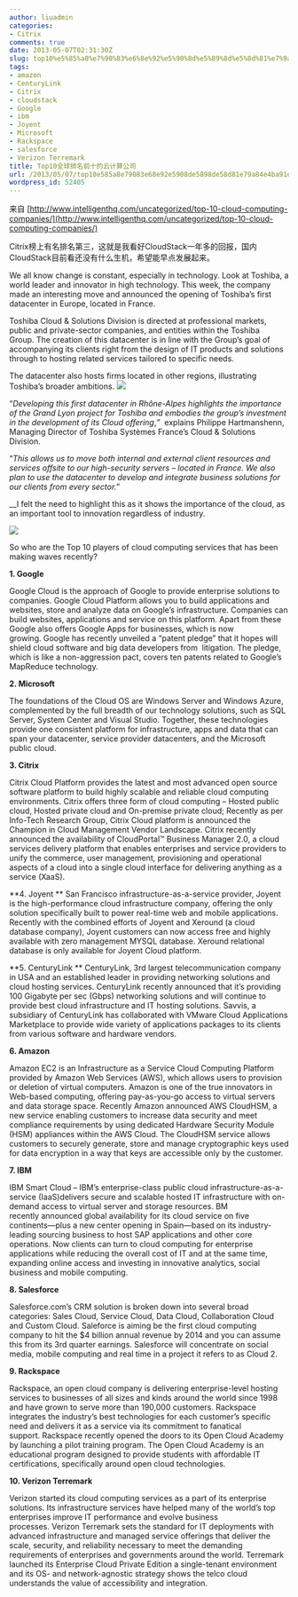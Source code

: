 ```yaml
---
author: liuadmin
categories:
- Citrix
comments: true
date: 2013-05-07T02:31:30Z
slug: top10%e5%85%a8%e7%90%83%e6%8e%92%e5%90%8d%e5%89%8d%e5%8d%81%e7%9a%84%e4%ba%91%e8%ae%a1%e7%ae%97%e5%85%ac%e5%8f%b8
tags:
- amazon
- CenturyLink
- Citrix
- cloudstack
- Google
- ibm
- Joyent
- Microsoft
- Rackspace
- salesforce
- Verizon Terremark
title: Top10全球排名前十的云计算公司
url: /2013/05/07/top10e585a8e79083e68e92e5908de5898de58d81e79a84e4ba91e8aea1e7ae97e585ace58fb8/
wordpress_id: 52405
---
```


来自 [http://www.intelligenthq.com/uncategorized/top-10-cloud-computing-companies/](http://www.intelligenthq.com/uncategorized/top-10-cloud-computing-companies/)

Citrix榜上有名排名第三，这就是我看好CloudStack一年多的回报，国内CloudStack目前看还没有什么生机，希望能早点发展起来。

We all know change is constant, especially in technology. Look at Toshiba, a world leader and innovator in high technology. This week, the company made an interesting move and announced the opening of Toshiba’s first datacenter in Europe, located in France.

Toshiba Cloud & Solutions Division is directed at professional markets, public and private-sector companies, and entities within the Toshiba Group. The creation of this datacenter is in line with the Group’s goal of accompanying its clients right from the design of IT products and solutions through to hosting related services tailored to specific needs.

The datacenter also hosts firms located in other regions, illustrating Toshiba’s broader ambitions. [![](http://www.intelligenthq.com/wp-content/uploads/2012/10/Cloud-Computing-180x110.jpg)](http://www.intelligenthq.com/wp-content/uploads/2012/10/Cloud-Computing.jpeg)

“_Developing this first datacenter in Rhône-Alpes highlights the importance of the Grand Lyon project for Toshiba and embodies the group’s investment in the development of its Cloud offering_,_”_  explains Philippe Hartmanshenn, Managing Director of Toshiba Systèmes France’s Cloud & Solutions Division.

“_This allows us to move both internal and external client resources and services offsite to our high-security servers – located in France. We also plan to use the datacenter to develop and integrate business solutions for our clients from every sector.”_

__I felt the need to highlight this as it shows the importance of the cloud, as an important tool to innovation regardless of industry.

[![](http://www.intelligenthq.com/wp-content/uploads/2013/03/BeFunky_CloudComputingImage.jpg.jpg)](http://www.intelligenthq.com/wp-content/uploads/2013/03/BeFunky_CloudComputingImage.jpg.jpg)

So who are the Top 10 players of cloud computing services that has been making waves recently?

**1. Google**


Google Cloud is the approach of Google to provide enterprise solutions to companies. Google Cloud Platform allows you to build applications and websites, store and analyze data on Google’s infrastructure. Companies can build websites, applications and service on this platform. Apart from these Google also offers Google Apps for businesses, which is now growing. Google has recently unveiled a “patent pledge” that it hopes will shield cloud software and big data developers from  litigation. The pledge, which is like a non-aggression pact, covers ten patents related to Google’s MapReduce technology.


**2. Microsoft**

The foundations of the Cloud OS are Windows Server and Windows Azure, complemented by the full breadth of our technology solutions, such as SQL Server, System Center and Visual Studio. Together, these technologies provide one consistent platform for infrastructure, apps and data that can span your datacenter, service provider datacenters, and the Microsoft public cloud.

**3. Citrix**

Citrix Cloud Platform provides the latest and most advanced open source software platform to build highly scalable and reliable cloud computing environments. Citrix offers three form of cloud computing – Hosted public cloud, Hosted private cloud and On-premise private cloud; Recently as per Info-Tech Research Group, Citrix Cloud platform is announced the Champion in Cloud Management Vendor Landscape. Citrix recently announced the availability of CloudPortal™ Business Manager 2.0, a cloud services delivery platform that enables enterprises and service providers to unify the commerce, user management, provisioning and operational aspects of a cloud into a single cloud interface for delivering anything as a service (XaaS).

**4. Joyent
**
San Francisco infrastructure-as-a-service provider, Joyent is the high-performance cloud infrastructure company, offering the only solution specifically built to power real-time web and mobile applications. Recently with the combined efforts of Joyent and Xeround (a cloud database company), Joyent customers can now access free and highly available with zero management MYSQL database. Xeround relational database is only available for Joyent Cloud platform.

**5. CenturyLink
**
CenturyLink, 3rd largest telecommunication company in USA and an established leader in providing networking solutions and cloud hosting services. CenturyLink recently announced that it’s providing 100 Gigabyte per sec (Gbps) networking solutions and will continue to provide best cloud infrastructure and IT hosting solutions. Savvis, a subsidiary of CenturyLink has collaborated with VMware Cloud Applications Marketplace to provide wide variety of applications packages to its clients from various software and hardware vendors.

**6. Amazon**

Amazon EC2 is an Infrastructure as a Service Cloud Computing Platform provided by Amazon Web Services (AWS), which allows users to provision or deletion of virtual computers. Amazon is one of the true innovators in Web-based computing, offering pay-as-you-go access to virtual servers and data storage space. Recently Amazon announced AWS CloudHSM, a new service enabling customers to increase data security and meet compliance requirements by using dedicated Hardware Security Module (HSM) appliances within the AWS Cloud. The CloudHSM service allows customers to securely generate, store and manage cryptographic keys used for data encryption in a way that keys are accessible only by the customer.

**7. IBM**

IBM Smart Cloud – IBM’s enterprise-class public cloud infrastructure-as-a-service (IaaS)delivers secure and scalable hosted IT infrastructure with on-demand access to virtual server and storage resources. BM recently announced global availability for its cloud service on five continents—plus a new center opening in Spain—based on its industry-leading sourcing business to host SAP applications and other core operations. Now clients can turn to cloud computing for enterprise applications while reducing the overall cost of IT and at the same time, expanding online access and investing in innovative analytics, social business and mobile computing.

**8. Salesforce**

Salesforce.com’s CRM solution is broken down into several broad categories: Sales Cloud, Service Cloud, Data Cloud, Collaboration Cloud and Custom Cloud. Saleforce is aiming be the first cloud computing company to hit the $4 billion annual revenue by 2014 and you can assume this from its 3rd quarter earnings. Salesforce will concentrate on social media, mobile computing and real time in a project it refers to as Cloud 2.

**9. Rackspace**

Rackspace, an open cloud company is delivering enterprise-level hosting services to businesses of all sizes and kinds around the world since 1998 and have grown to serve more than 190,000 customers. Rackspace integrates the industry’s best technologies for each customer’s specific need and delivers it as a service via its commitment to fanatical support. Rackspace recently opened the doors to its Open Cloud Academy by launching a pilot training program. The Open Cloud Academy is an educational program designed to provide students with affordable IT certifications, specifically around open cloud technologies.

**10. Verizon Terremark**

Verizon started its cloud computing services as a part of its enterprise solutions. Its infrastructure services have helped many of the world’s top enterprises improve IT performance and evolve business processes. Verizon Terremark sets the standard for IT deployments with advanced infrastructure and managed service offerings that deliver the scale, security, and reliability necessary to meet the demanding requirements of enterprises and governments around the world. Terremark launched its Enterprise Cloud Private Edition a single-tenant environment and its OS- and network-agnostic strategy shows the telco cloud understands the value of accessibility and integration.
